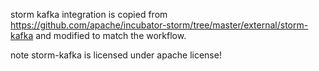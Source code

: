 storm kafka integration is copied from https://github.com/apache/incubator-storm/tree/master/external/storm-kafka and modified to match the workflow.



note storm-kafka is licensed under apache license!